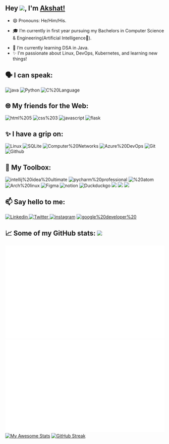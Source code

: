 ## Hey <img src="https://github.com/TheDudeThatCode/TheDudeThatCode/blob/master/Assets/Hi.gif" width="29px">, I'm [Akshat!](https://www.linkedin.com/in/akshatcoder) 

<!--
**akshatcoder-hash/akshatcoder-hash** is a ✨ _special_ ✨ repository because its `README.md` (this file) appears on your GitHub profile. 

Here are some ideas to get you started:-->
- 😄 Pronouns: He/Him/His.

- 🎓 I’m currently in first year pursuing my Bachelors in Computer Science & Engineering(Artificial Intelligence🤖).
<!-- 🔭 I’m currently working on... -->
- 🌱 I’m currently learning DSA in Java.
- ✨ I'm passionate about Linux, DevOps, Kubernetes, and learning new things!



<!-- 👯 I’m looking to collaborate on [Linkedin](https://www.linkedin.com/in/akshatcoder/).-->
<!-- 🤔 I’m looking for help with ... -->
## 🗣️ I can speak:
![java](https://img.shields.io/badge/-java-black?logo=Java&logoColor=f95704&style=for-the-badge)
![Python](https://img.shields.io/badge/-Python-ffc700?logo=Python&logoColor=2e8517&style=for-the-badge)
![C%20Language](https://img.shields.io/badge/-C%20Language-black?logo=Codio&style=for-the-badge)

## 🌐 My friends for the Web:
![html%205](https://img.shields.io/badge/-html%205-white?logo=HTML5&logoColor=ef310d&style=for-the-badge)
![css%203](https://img.shields.io/badge/-css%203-white?logo=CSS3&logoColor=ef310d&style=for-the-badge)
![javascript](https://img.shields.io/badge/-javascript-yellow?logo=JavaScript&logoColor=black&style=for-the-badge)
![flask](https://img.shields.io/badge/-flask-blue?logo=Flask&logoColor=f4c006&style=for-the-badge)


## ✨ I have a grip on:
![Linux](https://img.shields.io/badge/-Linux-darkcyan?logo=Linux&logoColor=black&style=for-the-badge)
![SQLite](https://img.shields.io/badge/-SQLite-darkcyan?logo=SQLite&logoColor=white&style=for-the-badge)
![Computer%20Networks](https://img.shields.io/badge/-Computer%20Networks-069bf1?logo=Fastlane&logoColor=crimson&style=for-the-badge)
![Azure%20DevOps](https://img.shields.io/badge/-Azure%20DevOps-027dc3?logo=Azure%20DevOps&logoColor=white&style=for-the-badge)
![Git](https://img.shields.io/badge/-Git-white?logo=Git&logoColor=f01313&style=for-the-badge)
![Github](https://img.shields.io/badge/-Github-black?logo=GitHub&logoColor=white&style=for-the-badge)

## 🧰 My Toolbox:
![intellij%20idea%20ultimate](https://img.shields.io/badge/-intellij%20idea%20ultimate-black?logo=IntelliJ%20IDEA&logoColor=dc14d0&style=for-the-badge)
![pycharm%20professional](https://img.shields.io/badge/-pycharm%20professional-ffc900?logo=PyCharm&logoColor=348a13&style=for-the-badge)
![%20atom](https://img.shields.io/badge/-%20atom-f6a376?logo=Atom&logoColor=black&style=for-the-badge)
![Arch%20linux](https://img.shields.io/badge/-Arch%20linux-blue?style=for-the-badge&logo=Arch%20Linux&logoColor=white)
![Figma](https://img.shields.io/badge/-Figma-ff2e52?logo=Figma&logoColor=efbc06&style=for-the-badge)
![notion](https://img.shields.io/badge/-notion-black?logo=Notion&logoColor=white&style=for-the-badge)
![Duckduckgo](https://img.shields.io/badge/-Duckduckgo-orange?logo=DuckDuckGo&logoColor=black&style=for-the-badge)
![](https://img.shields.io/badge/--f65804?style=for-the-badge&logo=Ubuntu&logoColor=white)
![](https://img.shields.io/badge/--purple?logo=Firefox&style=for-the-badge)
![](https://img.shields.io/badge/--white?style=for-the-badge&logo=Brave)

## 📫 Say hello to me: 
<a href="https://www.linkedin.com/in/akshatcoder/">
<img alt="Linkedin" src="https://img.shields.io/badge/-Linkedin-f2f478?logo=LinkedIn&logoColor=2a6f96&style=for-the-badge">
 </a>
 <a href="https://twitter.com/akshatcoderhash">
<img alt="Twitter" src="https://img.shields.io/badge/-Twitter-blue?logo=Twitter&logoColor=white&style=for-the-badge"> </a>
<a href="https://www.instagram.com/akshatsharma_3.14/">
<img alt="instagram" src="https://img.shields.io/badge/-instagram-c514dc?logo=Instagram&logoColor=white&style=for-the-badge"></a>
<a href = "https://g.dev/akshatcoder"><img alt="google%20developer%20" src="https://img.shields.io/badge/-google%20developer%20-f35902?logo=Google%20Search%20Console&logoColor=white&style=for-the-badge">
</a>

## 📈 Some of my GitHub stats:               ![](https://komarev.com/ghpvc/?username=akshatcoder-hash&style=flat-square&color=yellow)

![](https://github.com/akshatcoder-hash/github-stats/blob/master/generated/overview.svg)
![](https://github.com/akshatcoder-hash/github-stats/blob/master/generated/languages.svg)
[![My Awesome Stats](https://awesome-github-stats.azurewebsites.net/user-stats/akshatcoder-hash?cardType=github&theme=ayu-mirage)](https://git.io/awesome-stats-card)
[![GitHub Streak](https://github-readme-streak-stats.herokuapp.com?user=akshatcoder-hash&theme=ayu-mirage&date_format=M%20j%5B%2C%20Y%5D)](https://git.io/streak-stats)
